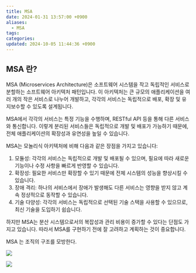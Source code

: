 ```yaml
---
title: MSA
date: 2024-01-31 13:57:00 +0900
aliases:
  - MSA
tags: 
categories: 
updated: 2024-10-05 11:44:36 +0900
---
```


## MSA 란?

MSA (Microservices Architecture)은 소프트웨어 시스템을 작고 독립적인 서비스로 분할하는 소프트웨어 아키텍처 패턴입니다. 이 아키텍처는 큰 규모의 애플리케이션을 여러 개의 작은 서비스로 나누어 개발하고, 각각의 서비스는 독립적으로 배포, 확장 및 유지보수할 수 있도록 설계됩니다.

MSA에서 각각의 서비스는 특정 기능을 수행하며, RESTful API 등을 통해 다른 서비스와 통신합니다. 이렇게 분리된 서비스들은 독립적으로 개발 및 배포가 가능하기 때문에, 전체 애플리케이션의 확장성과 유연성을 높일 수 있습니다.

MSA는 모놀리식 아키텍처에 비해 다음과 같은 장점을 가지고 있습니다:

1. 모듈성: 각각의 서비스는 독립적으로 개발 및 배포될 수 있으며, 필요에 따라 새로운 기능이나 수정 사항을 빠르게 반영할 수 있습니다.
2. 확장성: 필요한 서비스만 확장할 수 있기 때문에 전체 시스템의 성능을 향상시킬 수 있습니다.
3. 장애 격리: 하나의 서비스에서 장애가 발생해도 다른 서비스는 영향을 받지 않고 계속 정상적으로 동작할 수 있습니다.
4. 기술 다양성: 각각의 서비스는 독립적으로 선택된 기술 스택을 사용할 수 있으므로, 최신 기술을 도입하기 쉽습니다.

하지만 MSA는 분산 시스템으로서의 복잡성과 관리 비용이 증가할 수 있다는 단점도 가지고 있습니다. 따라서 MSA를 구현하기 전에 잘 고려하고 계획하는 것이 중요합니다.

MSA 는 조직의 구조를 모방한다.

![](https://i.imgur.com/PVxF40f.png)

![](https://i.imgur.com/O5PHOR7.png)
